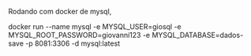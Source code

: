 Rodando com docker de mysql, 

docker run --name mysql -e MYSQL_USER=giosql -e MYSQL_ROOT_PASSWORD=giovanni123 -e MYSQL_DATABASE=dados-save -p 8081:3306 -d mysql:latest

